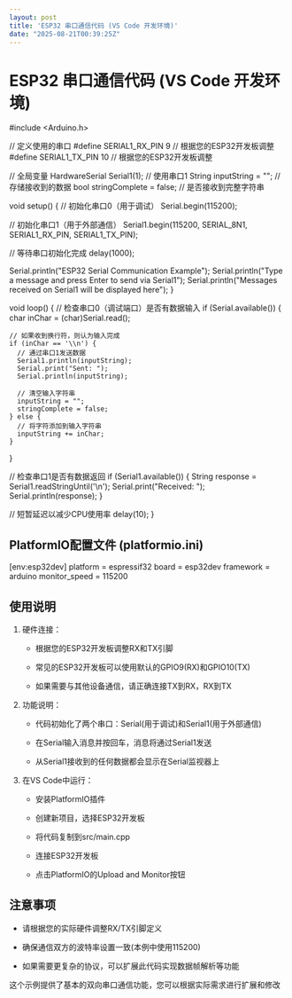 ```yaml
---
layout: post
title: 'ESP32 串口通信代码 (VS Code 开发环境)'
date: "2025-08-21T00:39:25Z"
---
```

ESP32 串口通信代码 (VS Code 开发环境)
===========================

  
#include <Arduino.h>

// 定义使用的串口
#define SERIAL1\_RX\_PIN 9  // 根据您的ESP32开发板调整
#define SERIAL1\_TX\_PIN 10 // 根据您的ESP32开发板调整

// 全局变量
HardwareSerial Serial1(1); // 使用串口1
String inputString = "";   // 存储接收到的数据
bool stringComplete = false; // 是否接收到完整字符串

void setup() {
  // 初始化串口0（用于调试）
  Serial.begin(115200);
  
  // 初始化串口1（用于外部通信）
  Serial1.begin(115200, SERIAL\_8N1, SERIAL1\_RX\_PIN, SERIAL1\_TX\_PIN);
  
  // 等待串口初始化完成
  delay(1000);
  
  Serial.println("ESP32 Serial Communication Example");
  Serial.println("Type a message and press Enter to send via Serial1");
  Serial.println("Messages received on Serial1 will be displayed here");
}

void loop() {
  // 检查串口0（调试端口）是否有数据输入
  if (Serial.available()) {
    char inChar = (char)Serial.read();
    
    // 如果收到换行符，则认为输入完成
    if (inChar == '\\n') {
      // 通过串口1发送数据
      Serial1.println(inputString);
      Serial.print("Sent: ");
      Serial.println(inputString);
      
      // 清空输入字符串
      inputString = "";
      stringComplete = false;
    } else {
      // 将字符添加到输入字符串
      inputString += inChar;
    }
  }
  
  // 检查串口1是否有数据返回
  if (Serial1.available()) {
    String response = Serial1.readStringUntil('\\n');
    Serial.print("Received: ");
    Serial.println(response);
  }
  
  // 短暂延迟以减少CPU使用率
  delay(10);
}

PlatformIO配置文件 (platformio.ini)
-------------------------------

\[env:esp32dev\]
platform = espressif32
board = esp32dev
framework = arduino
monitor\_speed = 115200

使用说明
----

1.  硬件连接：
    
    *   根据您的ESP32开发板调整RX和TX引脚
        
    *   常见的ESP32开发板可以使用默认的GPIO9(RX)和GPIO10(TX)
        
    *   如果需要与其他设备通信，请正确连接TX到RX，RX到TX
        
2.  功能说明：
    
    *   代码初始化了两个串口：Serial(用于调试)和Serial1(用于外部通信)
        
    *   在Serial输入消息并按回车，消息将通过Serial1发送
        
    *   从Serial1接收到的任何数据都会显示在Serial监视器上
        
3.  在VS Code中运行：
    
    *   安装PlatformIO插件
        
    *   创建新项目，选择ESP32开发板
        
    *   将代码复制到src/main.cpp
        
    *   连接ESP32开发板
        
    *   点击PlatformIO的Upload and Monitor按钮
        

注意事项
----

*   请根据您的实际硬件调整RX/TX引脚定义
    
*   确保通信双方的波特率设置一致(本例中使用115200)
    
*   如果需要更复杂的协议，可以扩展此代码实现数据帧解析等功能
    

这个示例提供了基本的双向串口通信功能，您可以根据实际需求进行扩展和修改